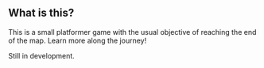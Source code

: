 ## What is this?
This is a small platformer game with the usual objective of reaching the end of the map. Learn more along the journey!


Still in development.